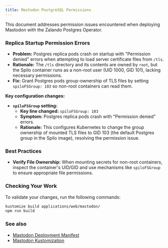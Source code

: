 ```yaml
---
title: Mastodon PostgreSQL Permissions
---
```


This document addresses permission issues encountered when deploying Mastodon with the Zalando Postgres Operator.

### Replica Startup Permission Errors

*   **Problem:** Postgres replica pods crash on startup with "Permission denied" errors when attempting to load server certificate files from `/tls`.
*   **Rationale:** The `/tls` directory and its contents are owned by `root`, but the Spilo container runs as a non-root user (UID 1000, GID 101), lacking necessary permissions.
*   **Fix:** Grant Postgres pods group-ownership of TLS files by setting `spiloFSGroup: 103` so non-root containers can read them.

**Key configuration changes:**

*   **`spiloFSGroup` setting:**
    *   **Key line changed:** `spiloFSGroup: 103`
    *   **Symptom:** Postgres replica pods crash with "Permission denied" errors.
    *   **Rationale:** This configures Kubernetes to change the group ownership of mounted TLS files to GID 103 (the default Postgres group in the Spilo image), resolving the permission issue.

### Best Practices

*   **Verify File Ownership:** When mounting secrets for non-root containers, inspect the container's UID/GID and use mechanisms like `spiloFSGroup` to ensure appropriate file permissions.

### Checking Your Work

To validate your changes, run the following commands:

```bash
kustomize build applications/web/mastodon/
npm run build
```

### See also

*   [Mastodon Deployment Manifest](https://github.com/your-repo/k8s/blob/main/applications/web/mastodon/deployment.yaml)
*   [Mastodon Kustomization](http://github.com/theepicsaxguy/homelab/blob/main/applications/web/mastodon/kustomization.yaml)
